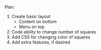 Plan:

1. Create basic layout
    - Content on bottom
    - Menu on top
2. Code ability to change number of squares
3. Add CSS for changing color of squares
4. Add extra features, if desired